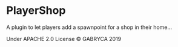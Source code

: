 # PlayerShop
A plugin to let players add a spawnpoint for a shop in their home...

Under APACHE 2.0 License
© GABRYCA 2019
